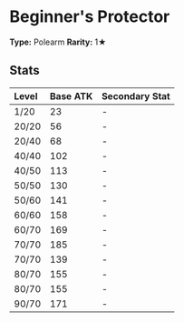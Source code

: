 # Beginner's Protector

**Type:** Polearm
**Rarity:** 1★

## Stats

| Level | Base ATK | Secondary Stat |
| :--- | :--- | :--- |
| 1/20 | 23 | - |
| 20/20 | 56 | - |
| 20/40 | 68 | - |
| 40/40 | 102 | - |
| 40/50 | 113 | - |
| 50/50 | 130 | - |
| 50/60 | 141 | - |
| 60/60 | 158 | - |
| 60/70 | 169 | - |
| 70/70 | 185 | - |
| 70/70 | 139 | - |
| 80/70 | 155 | - |
| 80/70 | 155 | - |
| 90/70 | 171 | - |

